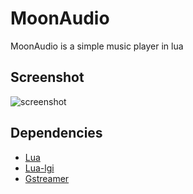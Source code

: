 # MoonAudio
MoonAudio is a simple music player in lua

## Screenshot

![screenshot](https://i.imgur.com/MackJ7y.png)

## Dependencies

- [Lua](https://www.lua.org/download.html)
- [Lua-lgi](https://github.com/pavouk/lgi)
- [Gstreamer](https://gstreamer.freedesktop.org/download/)
